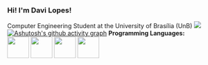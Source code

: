 ### Hi! I'm Davi Lopes!
Computer Engineering Student at the University of Brasília (UnB)
<a href="www.linkedin.com/in/davi-lopes-brito">
<img src="https://cdn.jsdelivr.net/gh/devicons/devicon@latest/icons/linkedin/linkedin-original-wordmark.svg" />          
</a>
[![Ashutosh's github activity graph](https://github-readme-activity-graph.vercel.app/graph?username=davilb64&theme=tokyo-night)](https://github.com/ashutosh00710/github-readme-activity-graph)
**Programming  Languages:**<br>
<img width="50" height="50" src="https://cdn.jsdelivr.net/gh/devicons/devicon@latest/icons/python/python-original.svg"/>
<img width="50" height="50" src="https://cdn.jsdelivr.net/gh/devicons/devicon@latest/icons/c/c-original.svg" />
<img width="50" height="50" src="https://cdn.jsdelivr.net/gh/devicons/devicon@latest/icons/html5/html5-original.svg" />
<img width="50" height="50" src="https://cdn.jsdelivr.net/gh/devicons/devicon@latest/icons/css3/css3-original.svg" />
          
          
          
